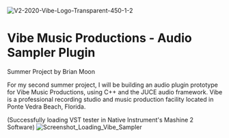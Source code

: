 ![V2-2020-Vibe-Logo-Transparent-450-1-2](https://user-images.githubusercontent.com/25870426/124214978-276e1080-dac1-11eb-8ba0-3751a11327ae.png)
# Vibe Music Productions - Audio Sampler Plugin
Summer Project by Brian Moon

For my second summer project, I will be building an audio plugin prototype for Vibe Music Productions, using C++ and the JUCE audio framework. Vibe is a professional recording studio and music production facility located in Ponte Vedra Beach, Florida.

(Successfully loading VST tester in Native Instrument's Mashine 2 Software)
![Screenshot_Loading_Vibe_Sampler](https://user-images.githubusercontent.com/25870426/124214309-ffca7880-dabf-11eb-9eed-066e948a09a0.png)